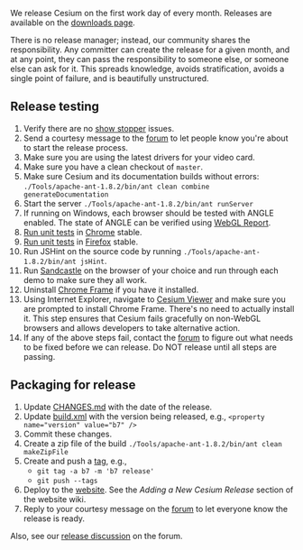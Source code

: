 We release Cesium on the first work day of every month.  Releases are available on the [downloads page](http://cesium.agi.com/downloads.html).

There is no release manager; instead, our community shares the responsibility.  Any committer can create the release for a given month, and at any point, they can pass the responsibility to someone else, or someone else can ask for it.  This spreads knowledge, avoids stratification, avoids a single point of failure, and is beautifully unstructured.

## Release testing
1. Verify there are no [show stopper](../issues?labels=show+stopper&page=1&state=open) issues.
1. Send a courtesy message to the [forum](http://cesium.agi.com/forum.html) to let people know you're about to start the release process.
1. Make sure you are using the latest drivers for your video card.
1. Make sure you have a clean checkout of `master`.
1. Make sure Cesium and its documentation builds without errors: `./Tools/apache-ant-1.8.2/bin/ant clean combine generateDocumentation`
1. Start the server `./Tools/apache-ant-1.8.2/bin/ant runServer`
1. If running on Windows, each browser should be tested with ANGLE enabled.  The state of ANGLE can be verified using [WebGL Report](http://analyticalgraphicsinc.github.com/webglreport/).
1. [Run unit tests](http://localhost:8080/Specs/SpecRunner.html) in [Chrome](https://www.google.com/intl/en/chrome/browser/) stable.
1. [Run unit tests](http://localhost:8080/Specs/SpecRunner.html) in [Firefox](http://www.mozilla.org/en-US/firefox/new/?from=getfirefox) stable.
1. Run JSHint on the source code by running `./Tools/apache-ant-1.8.2/bin/ant jsHint`.
1. Run [Sandcastle](http://localhost:8080/Apps/Sandcastle/index.html) on the browser of your choice and run through each demo to make sure they all work.
1. Uninstall [Chrome Frame](https://developers.google.com/chrome/chrome-frame/) if you have it installed.
1. Using Internet Explorer, navigate to [Cesium Viewer](http://localhost:8080/Apps/CesiumViewer/index.html) and make sure you are prompted to install Chrome Frame.  There's no need to actually install it.  This step ensures that Cesium fails gracefully on non-WebGL browsers and allows developers to take alternative action.
1. If any of the above steps fail, contact the [forum](http://cesium.agi.com/forum.html) to figure out what needs to be fixed before we can release.  Do NOT release until all steps are passing.

## Packaging for release
1. Update [CHANGES.md](../blob/master/CHANGES.md) with the date of the release.
1. Update [build.xml](../blob/master/build.xml) with the version being released, e.g., `<property name="version" value="b7" />`
1. Commit these changes.
1. Create a zip file of the build `./Tools/apache-ant-1.8.2/bin/ant clean makeZipFile`
1. Create and push a [tag](http://learn.github.com/p/tagging.html), e.g.,
   * `git tag -a b7 -m 'b7 release'`
   * `git push --tags`
1. Deploy to the [website](http://cesium.agi.com/).  See the _Adding a New Cesium Release_ section of the website wiki.
1. Reply to your courtesy message on the [forum](http://cesium.agi.com/forum.html) to let everyone know the release is ready.

Also, see our [release discussion](https://groups.google.com/forum/#!topic/cesium-dev/ArfdodoROTo) on the forum.